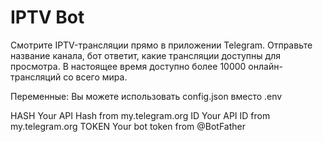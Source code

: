 # IPTV Bot

Смотрите IPTV-трансляции прямо в приложении Telegram.
Отправьте название канала, бот ответит, какие трансляции доступны для просмотра.
В настоящее время доступно более 10000 онлайн-трансляций со всего мира.

Переменные:
Вы можете использовать config.json вместо .env

HASH Your API Hash from my.telegram.org
ID Your API ID from my.telegram.org
TOKEN Your bot token from @BotFather
